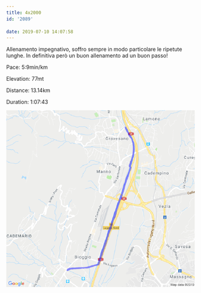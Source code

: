 ```yaml
---
title: 4x2000
id: '2089'

date: 2019-07-10 14:07:58
---
```


Allenamento impegnativo, soffro sempre in modo particolare le ripetute lunghe. In definitiva però un buon allenamento ad un buon passo!

Pace: 5:9min/km

Elevation: 77mt

Distance: 13.14km

Duration: 1:07:43

![image](/images/2021/08/20190710-activity-map.png)
